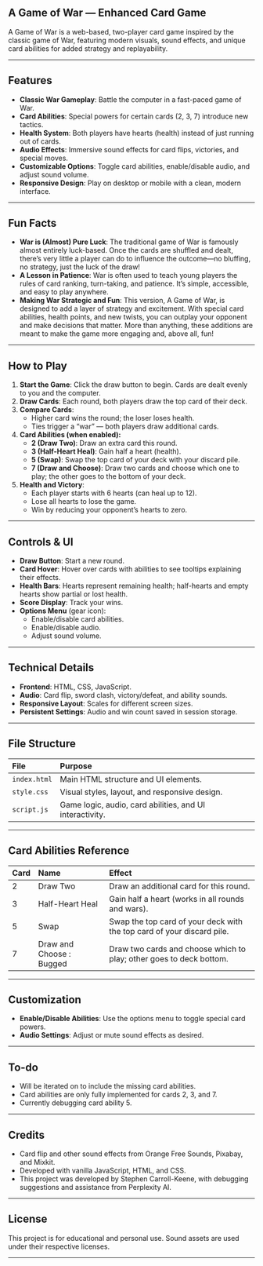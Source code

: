 ## A Game of War — Enhanced Card Game

A Game of War is a web-based, two-player card game inspired by the classic game of War, featuring modern visuals, sound effects, and unique card abilities for added strategy and replayability.

---

## Features

- **Classic War Gameplay**: Battle the computer in a fast-paced game of War.
- **Card Abilities**: Special powers for certain cards (2, 3, 7) introduce new tactics.
- **Health System**: Both players have hearts (health) instead of just running out of cards.
- **Audio Effects**: Immersive sound effects for card flips, victories, and special moves.
- **Customizable Options**: Toggle card abilities, enable/disable audio, and adjust sound volume.
- **Responsive Design**: Play on desktop or mobile with a clean, modern interface.

---

## Fun Facts

- **War is (Almost) Pure Luck**: The traditional game of War is famously almost entirely luck-based. Once the cards are shuffled and dealt, there’s very little a player can do to influence the outcome—no bluffing, no strategy, just the luck of the draw!
- **A Lesson in Patience**: War is often used to teach young players the rules of card ranking, turn-taking, and patience. It’s simple, accessible, and easy to play anywhere.
- **Making War Strategic and Fun**: This version, A Game of War, is designed to add a layer of strategy and excitement. With special card abilities, health points, and new twists, you can outplay your opponent and make decisions that matter. More than anything, these additions are meant to make the game more engaging and, above all, fun!

---

## How to Play

1. **Start the Game**: Click the draw button to begin. Cards are dealt evenly to you and the computer.
2. **Draw Cards**: Each round, both players draw the top card of their deck.
3. **Compare Cards**:
    - Higher card wins the round; the loser loses health.
    - Ties trigger a “war” — both players draw additional cards.
4. **Card Abilities (when enabled):**
    - **2 (Draw Two)**: Draw an extra card this round.
    - **3 (Half-Heart Heal)**: Gain half a heart (health).
    - **5 (Swap)**: Swap the top card of your deck with your discard pile.
    - **7 (Draw and Choose)**: Draw two cards and choose which one to play; the other goes to the bottom of your deck.
5. **Health and Victory**:
    - Each player starts with 6 hearts (can heal up to 12).
    - Lose all hearts to lose the game.
    - Win by reducing your opponent’s hearts to zero.

---

## Controls \& UI

- **Draw Button**: Start a new round.
- **Card Hover**: Hover over cards with abilities to see tooltips explaining their effects.
- **Health Bars**: Hearts represent remaining health; half-hearts and empty hearts show partial or lost health.
- **Score Display**: Track your wins.
- **Options Menu** (gear icon):
    - Enable/disable card abilities.
    - Enable/disable audio.
    - Adjust sound volume.

---

## Technical Details

- **Frontend**: HTML, CSS, JavaScript.
- **Audio**: Card flip, sword clash, victory/defeat, and ability sounds.
- **Responsive Layout**: Scales for different screen sizes.
- **Persistent Settings**: Audio and win count saved in session storage.

---

## File Structure

| File | Purpose |
| :-- | :-- |
| `index.html` | Main HTML structure and UI elements. |
| `style.css` | Visual styles, layout, and responsive design. |
| `script.js` | Game logic, audio, card abilities, and UI interactivity. |


---

## Card Abilities Reference

| Card | Name | Effect |
| :-- | :-- | :-- |
| 2 | Draw Two | Draw an additional card for this round. |
| 3 | Half-Heart Heal | Gain half a heart (works in all rounds and wars). |
| 5 | Swap | Swap the top card of your deck with the top card of your discard pile. |
| 7 | Draw and Choose : Bugged | Draw two cards and choose which to play; other goes to deck bottom. |


---

## Customization

- **Enable/Disable Abilities**: Use the options menu to toggle special card powers.
- **Audio Settings**: Adjust or mute sound effects as desired.

---

## To-do

- Will be iterated on to include the missing card abilities.
- Card abilities are only fully implemented for cards 2, 3, and 7.
- Currently debugging card ability 5.

---

## Credits

- Card flip and other sound effects from Orange Free Sounds, Pixabay, and Mixkit.
- Developed with vanilla JavaScript, HTML, and CSS.
- This project was developed by Stephen Carroll-Keene, with debugging suggestions and assistance from Perplexity AI.

---

## License

This project is for educational and personal use. Sound assets are used under their respective licenses.

---

